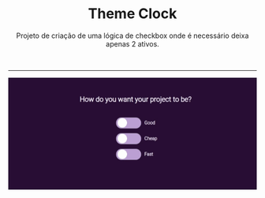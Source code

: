 <h1 align="center"> Theme Clock </h1>

<p align="center"> Projeto de criação de uma lógica de checkbox onde é necessário deixa apenas 2 ativos.</p>

</br> <hr>

<p align = "center"><img src= "./.github/Good Cheap Fast.gif"></p>
